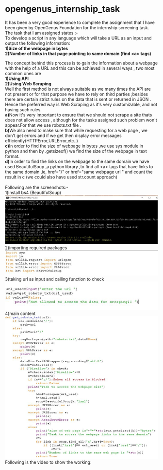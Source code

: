 # opengenus_internship_task
It has been a very good experience to complete the assignment that I have been given by OpenGenus Foundation for the internship screening task.
The task that I am assigned states :-<br>
To develop a script in any language which will take a URL as an input and output the following information:<br>
<b>1)Size of the webpage in bytes<br></b>
<b>2)Number of links in that page pointing to same domain (find \<a\> tags)<br></b>

The concept behind this process is to gain the information about a webpage with the help of a URL and this can be achieved in several ways , two most common ones are<br>
<b>1)Using API<br></b>
<b>2)Using Web Scraping<br></b>
Well the first method is not always suitable as we many times the API are not present or for that purpose we have to rely on third parties ;besides there are certain strict rules on the data that is sent or returned in JSON  .
Hence the preferred way is Web Scraping as it's very customizable, and not having such rules.<br>
<b>a)</b>Now it's very important to ensure that we should not scrape a site thats does not allow access , although for the tasks assigned such problem won't
appear.For that we use robots.txt file .<br>
<b>b)</b>We also need to make sure that while requesting for a web page , we don't get errors and if we get then display error messages efficiently(HTTPError,URLError,etc..)<br>
<b>c)</b>In order to find the size of webpage in bytes ,we use sys module in python and then by .getsizeof() we find the size of the webpage in text format.<br>
<b>d)</b>In order to find the links on the webpage to the same domain we have used BeautifulSoup ,a python library ,to find all \<a\> tags that have links to the same domain ,ie, href="/" or href="same webpage url " and count the result in c
(we could also have used str.count approach) <br><br>
Following are the screenshots:-<br>
1)install bs4 (BeautifulSoup)<br>
![](images/pic11.JPG)<br>
2)importing required packages<br>
![](images/pic22.JPG)<br>
3)taking url as input and calling function to check
![](images/pic33%20(2).JPG)<br>
4)main content<br>
![](images/pic44.JPG)<br>
Following is the video to show the working:<br>

